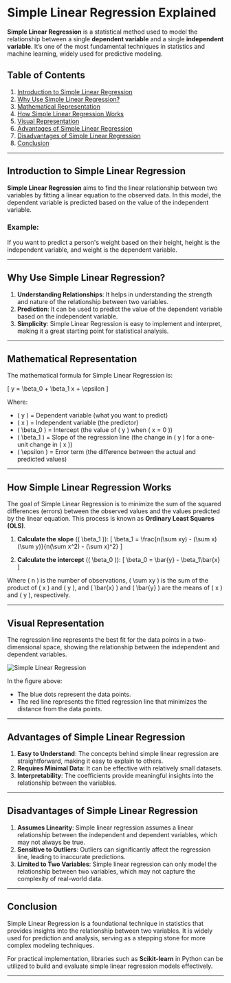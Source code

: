 # Simple Linear Regression Explained

**Simple Linear Regression** is a statistical method used to model the relationship between a single **dependent variable** and a single **independent variable**. It’s one of the most fundamental techniques in statistics and machine learning, widely used for predictive modeling.

## Table of Contents

1. [Introduction to Simple Linear Regression](#introduction-to-simple-linear-regression)
2. [Why Use Simple Linear Regression?](#why-use-simple-linear-regression)
3. [Mathematical Representation](#mathematical-representation)
4. [How Simple Linear Regression Works](#how-simple-linear-regression-works)
5. [Visual Representation](#visual-representation)
6. [Advantages of Simple Linear Regression](#advantages-of-simple-linear-regression)
7. [Disadvantages of Simple Linear Regression](#disadvantages-of-simple-linear-regression)
8. [Conclusion](#conclusion)

---

## Introduction to Simple Linear Regression

**Simple Linear Regression** aims to find the linear relationship between two variables by fitting a linear equation to the observed data. In this model, the dependent variable is predicted based on the value of the independent variable.

### Example:
If you want to predict a person's weight based on their height, height is the independent variable, and weight is the dependent variable.

---

## Why Use Simple Linear Regression?

1. **Understanding Relationships**: It helps in understanding the strength and nature of the relationship between two variables.
2. **Prediction**: It can be used to predict the value of the dependent variable based on the independent variable.
3. **Simplicity**: Simple Linear Regression is easy to implement and interpret, making it a great starting point for statistical analysis.

---

## Mathematical Representation

The mathematical formula for Simple Linear Regression is:

\[
y = \beta_0 + \beta_1 x + \epsilon
\]

Where:
- \( y \) = Dependent variable (what you want to predict)
- \( x \) = Independent variable (the predictor)
- \( \beta_0 \) = Intercept (the value of \( y \) when \( x = 0 \))
- \( \beta_1 \) = Slope of the regression line (the change in \( y \) for a one-unit change in \( x \))
- \( \epsilon \) = Error term (the difference between the actual and predicted values)

---

## How Simple Linear Regression Works

The goal of Simple Linear Regression is to minimize the sum of the squared differences (errors) between the observed values and the values predicted by the linear equation. This process is known as **Ordinary Least Squares (OLS)**.

1. **Calculate the slope** (\( \beta_1 \)):
   \[
   \beta_1 = \frac{n(\sum xy) - (\sum x)(\sum y)}{n(\sum x^2) - (\sum x)^2}
   \]

2. **Calculate the intercept** (\( \beta_0 \)):
   \[
   \beta_0 = \bar{y} - \beta_1\bar{x}
   \]

Where \( n \) is the number of observations, \( \sum xy \) is the sum of the product of \( x \) and \( y \), and \( \bar{x} \) and \( \bar{y} \) are the means of \( x \) and \( y \), respectively.

---

## Visual Representation

The regression line represents the best fit for the data points in a two-dimensional space, showing the relationship between the independent and dependent variables.

![Simple Linear Regression](https://upload.wikimedia.org/wikipedia/commons/3/3a/Linear_regression.svg)

In the figure above:
- The blue dots represent the data points.
- The red line represents the fitted regression line that minimizes the distance from the data points.

---

## Advantages of Simple Linear Regression

1. **Easy to Understand**: The concepts behind simple linear regression are straightforward, making it easy to explain to others.
2. **Requires Minimal Data**: It can be effective with relatively small datasets.
3. **Interpretability**: The coefficients provide meaningful insights into the relationship between the variables.

---

## Disadvantages of Simple Linear Regression

1. **Assumes Linearity**: Simple linear regression assumes a linear relationship between the independent and dependent variables, which may not always be true.
2. **Sensitive to Outliers**: Outliers can significantly affect the regression line, leading to inaccurate predictions.
3. **Limited to Two Variables**: Simple linear regression can only model the relationship between two variables, which may not capture the complexity of real-world data.

---

## Conclusion

Simple Linear Regression is a foundational technique in statistics that provides insights into the relationship between two variables. It is widely used for prediction and analysis, serving as a stepping stone for more complex modeling techniques.

For practical implementation, libraries such as **Scikit-learn** in Python can be utilized to build and evaluate simple linear regression models effectively.

---
